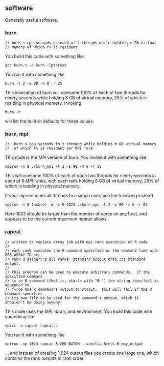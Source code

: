 ## software

Generally useful software.

### burn

    // burn s cpu seconds on each of t threads while holding m GB virtual
    // memory of which r% is resident

You build this code with something like

    gcc burn.c -o burn -lpthread

You run it with something like

    burn -t 2 -s 90 -m 8 -r 25

This invocation of burn will consume 100% of each of two threads for ninety
seconds while holding 8 GB of virtual memory, 25% of which is residing in
physical memory.  Invoking

    burn -h

will list the built-in defaults for these values.


### burn_mpi

    //  burn s cpu seconds in t threads while holding m GB virtual memory
    //  of which r% is resident per MPI rank

This code is the MPI version of burn.  You invoke it with something like

    mpirun -n 8 ./burn_mpi -t 2 -s 90 -m 8 -r 25

This will consume 100% of each of each two threads for ninety seconds in
each of 8 MPI ranks, with each rank holding 8 GB of virtual memory, 25%
of which is residing in physical memory.

If your mpirun binds all threads to a single core, use the following instead

    mpirun -n 8 taskset -a -c 0-1023 ./burn_mpi -t 2 -s 90 -m 8 -r 25

Here 1023 should be larger than the number of cores on any host, and
appears to be the current maximum mpirun allows.


### rapcat

    // written to replace array job with mpi rank execution of R code
    //
    // each rank executes the R command specified on the command line with PBS_ARRAY_ID set.
    // rank 0 gatherv's all ranks' standard output onto its standard output.
    //
    // this program can be used to execute arbitrary commands.  if the specified command
    // is an R command (that is, starts with "R ") the string /dev/fd/1 is appended to
    // force the R command's output to stdout.  this will fail if the R command specifies
    // its own file to be used for the command's output, which it shouldn't be doing anyway.

This code uses the MPI library and environment.  You build this code with something like

    mpicc -o rapcat rapcat.c

You run it with something like

    mpirun -np 1024 rapcat R CMD BATCH --vanilla Rtest.R >my_output

... and instead of creating 1,024 output files you create one large one, which contains the
rank outputs in rank order.
